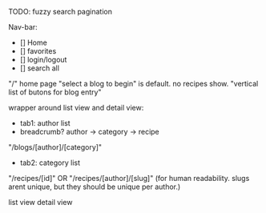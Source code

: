 TODO:
fuzzy search
pagination

Nav-bar:

- [] Home
- [] favorites
- [] login/logout
- [] search all

"/" home page
"select a blog to begin" is default. no recipes show.
"vertical list of butons for blog entry"

wrapper around list view and detail view:

- tab1: author list
- breadcrumb? author -> category -> recipe

"/blogs/[author]/[category]"

- tab2: category list

"/recipes/[id]"
OR
"/recipes/[author]/[slug]" (for human readability. slugs arent unique, but they should be unique per author.)

list view
detail view
